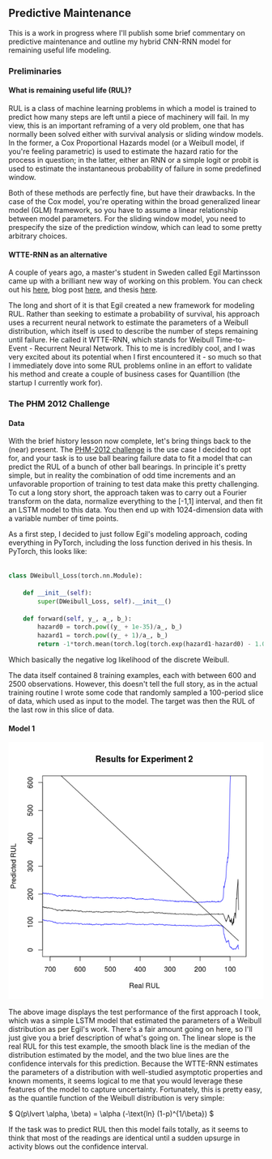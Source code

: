 ## Predictive Maintenance

This is a work in progress where I'll publish some brief commentary on predictive maintenance and outline my hybrid CNN-RNN model for remaining useful life modeling.

### Preliminaries

#### What is remaining useful life (RUL)?

RUL is a class of machine learning problems in which a model is trained to predict how many steps are left until a piece of machinery will fail. In my view, this is an important reframing of a very old problem, one that has normally been solved either with survival analysis or sliding window models. In the former, a Cox Proportional Hazards model (or a Weibull model, if you're feeling parametric) is used to estimate the hazard ratio for the process in question; in the latter, either an RNN or a simple logit or probit is used to estimate the instantaneous probability of failure in some predefined window.

Both of these methods are perfectly fine, but have their drawbacks. In the case of the Cox model, you're operating within the broad generalized linear model (GLM) framework, so you have to assume a linear relationship between model parameters. For the sliding window model, you need to prespecify the size of the prediction window, which can lead to some pretty arbitrary choices. 

#### WTTE-RNN as an alternative

A couple of years ago, a master's student in Sweden called Egil Martinsson came up with a brilliant new way of working on this problem. You can check out his [here](https://github.com/ragulpr/wtte-rnn), blog post [here](https://ragulpr.github.io/2016/12/22/WTTE-RNN-Hackless-churn-modeling/), and thesis [here](https://ragulpr.github.io/assets/draft_master_thesis_martinsson_egil_wtte_rnn_2016.pdf).

The long and short of it is that Egil created a new framework for modeling RUL. Rather than seeking to estimate a probability of survival, his approach uses a recurrent neural network to estimate the parameters of a Weibull distribution, which itself is used to describe the number of steps remaining until failure. He called it WTTE-RNN, which stands for Weibull Time-to-Event - Recurrent Neural Network. This to me is incredibly cool, and I was very excited about its potential when I first encountered it - so much so that I immediately dove into some RUL problems online in an effort to validate his method and create a couple of business cases for Quantillion (the startup I currently work for).

### The PHM 2012 Challenge

#### Data

With the brief history lesson now complete, let's bring things back to the (near) present. The [PHM-2012 challenge](http://www.femto-st.fr/en/Research-departments/AS2M/Research-groups/PHM/IEEE-PHM-2012-Data-challenge.php) is the use case I decided to opt for, and your task is to use ball bearing failure data to fit a model that can predict the RUL of a bunch of other ball bearings. In principle it's pretty simple, but in reality the combination of odd time increments and an unfavorable proportion of training to test data make this pretty challenging. To cut a long story short, the approach taken was to carry out a Fourier transform on the data, normalize everything to the [-1,1] interval, and then fit an LSTM model to this data. You then end up with 1024-dimension data with a variable number of time points.

As a first step, I decided to just follow Egil's modeling approach, coding everything in PyTorch, including the loss function derived in his thesis. In PyTorch, this looks like:

``` python

class DWeibull_Loss(torch.nn.Module):
    
    def __init__(self):
        super(DWeibull_Loss, self).__init__()
    
    def forward(self, y_, a_, b_):
        hazard0 = torch.pow((y_ + 1e-35)/a_, b_)
        hazard1 = torch.pow((y_ + 1)/a_, b_)
        return -1*torch.mean(torch.log(torch.exp(hazard1-hazard0) - 1.0) - hazard1)
```
Which basically the negative log likelihood of the discrete Weibull. 

The data itself contained 8 training examples, each with between 600 and 2500 observations. However, this doesn't tell the full story, as in the actual training routine I wrote some code that randomly sampled a 100-period slice of data, which used as input to the model. The target was then the RUL of the last row in this slice of data. 

#### Model 1

![GitHub Logo](/Rplot02.png)

The above image displays the test performance of the first approach I took, which was a simple LSTM model that estimated the parameters of a Weibull distribution as per Egil's work. There's a fair amount going on here, so I'll just give you a brief description of what's going on. The linear slope is the real RUL for this test example, the smooth black line is the median of the distribution estimated by the model, and the two blue lines are the confidence intervals for this prediction. Because the WTTE-RNN estimates the parameters of a distribution with well-studied asymptotic properties and known moments, it seems logical to me that you would leverage these features of the model to capture uncertainty. Fortunately, this is pretty easy, as the quantile function of the Weibull distribution is very simple:

$ Q(p\lvert \alpha, \beta) = \alpha (-\text{ln} (1-p)^{1/\beta}) $

If the task was to predict RUL then this model fails totally, as it seems to think that most of the readings are identical until a sudden upsurge in activity blows out the confidence interval. 

